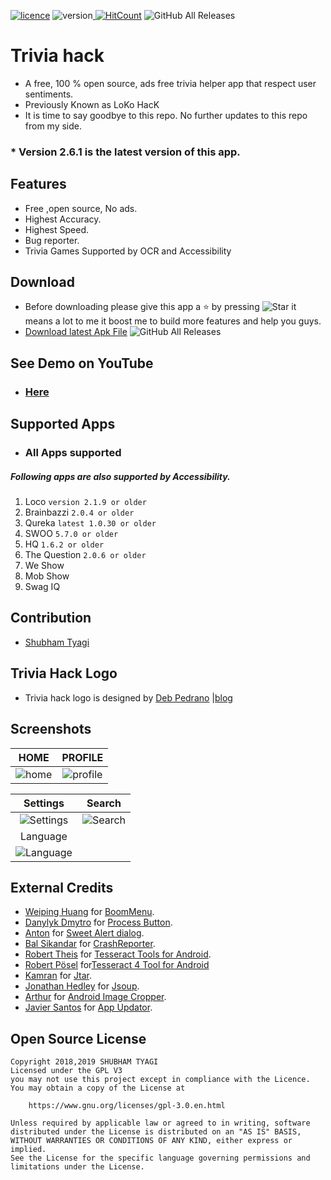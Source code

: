 
[![licence](https://img.shields.io/badge/Licence-GPLv3-red.svg)](https://github.com/SubhamTyagi/loco-answers/blob/master/LICENSE) ![version](https://img.shields.io/badge/Version-2.6.1-green.svg)[ ![HitCount](http://hits.dwyl.io/SubhamTyagi/loco-answers.svg)](http://hits.dwyl.io/SubhamTyagi/loco-answers)  ![GitHub All Releases](https://img.shields.io/github/downloads/SubhamTyagi/loco-answers/total.svg?style=social)

# Trivia hack  

* A free, 100 % open source, ads free trivia helper app that respect user sentiments.
* Previously Known as LoKo HacK
* It is time to say goodbye to this repo. No further updates to this repo from my side.

### * Version 2.6.1 is the latest version of this app.

## Features
* Free ,open source, No ads.
* Highest Accuracy.
* Highest Speed.
* Bug reporter.
* Trivia Games Supported by OCR and Accessibility 
## Download
* Before downloading please give this app a :star: by pressing ![Star](/.github/assets/star.PNG) it means a lot to me it boost me to build more features and help you guys.
* [Download latest Apk File](https://github.com/SubhamTyagi/loco-answers/releases)  ![GitHub All Releases](https://img.shields.io/github/downloads/SubhamTyagi/loco-answers/total.svg?style=social)

## See Demo on YouTube
* ### [Here](https://youtu.be/H0LvFNW_svA)
## Supported Apps
- ### All Apps supported
##### Following apps are also supported by Accessibility.
1. Loco `version 2.1.9 or older`
2. Brainbazzi `2.0.4 or older`
3. Qureka `latest 1.0.30 or older`
4. SWOO `5.7.0 or older`
5. HQ `1.6.2 or older`
6. The Question `2.0.6 or older`
8. We Show
9. Mob Show
10. Swag IQ

## Contribution
* [Shubham Tyagi](https://subhamtyagi.github.io/) 

## Trivia Hack Logo
* Trivia hack logo is designed by [Deb Pedrano](https://github.com/debpedrano) |[blog](https://steemit.com/@debpedrano)

## Screenshots
| HOME | PROFILE |
|:-:|:-:|
| ![home](/.github/assets/home.png?raw=true "home") | ![profile](/.github/assets/profiles.png?raw=true "profile")|

| Settings |Search|
|:-:|:-:|
|![Settings](/.github/assets/settings.png?raw=true "Settings") | ![Search](/.github/assets/search.png?raw=true "Search")|
|Language|
 | ![Language](/.github/assets/language.png?raw=true "Language")|

## External Credits

 - [Weiping Huang](https://nightonke.outlook.io) for [BoomMenu](https://github.com/Nightonke/BoomMenu).
 - [Danylyk Dmytro](https://dmytrodanylyk.com/) for  [Process Button](https://github.com/dmytrodanylyk/android-process-button).
 - [Anton]( https://vk.com/f0ris) for [Sweet Alert dialog](https://github.com/F0RIS/sweet-alert-dialog).
 - [Bal Sikandar](balsikandar.github.io) for [CrashReporter](https://github.com/MindorksOpenSource/CrashReporter).
 - [Robert Theis](http://www.rmtheis.com/) for [Tesseract Tools for Android](https://github.com/rmtheis/tess-two).
 - [Robert Pösel](https://github.com/Robyer) for[Tesseract 4 Tool for Android](https://github.com/adaptech-cz/Tesseract4Android)
 - [Kamran](http://kamranzafar.github.com/) for [Jtar](https://github.com/kamranzafar/jtar).
 - [Jonathan Hedley](http://jonathanhedley.com) for [Jsoup](https://jsoup.org/).
 - [Arthur](http://TheArtOfDev.com/) for [Android Image Cropper](https://github.com/ArthurHub/Android-Image-Cropper).
 - [Javier Santos](https://github.com/javiersantos) for [App Updator](https://github.com/javiersantos/AppUpdater/).


## Open Source License
    Copyright 2018,2019 SHUBHAM TYAGI
    Licensed under the GPL V3
    you may not use this project except in compliance with the Licence. You may obtain a copy of the License at
	
	    https://www.gnu.org/licenses/gpl-3.0.en.html
    
    Unless required by applicable law or agreed to in writing, software
    distributed under the License is distributed on an "AS IS" BASIS,
    WITHOUT WARRANTIES OR CONDITIONS OF ANY KIND, either express or implied.
    See the License for the specific language governing permissions and
    limitations under the License.
